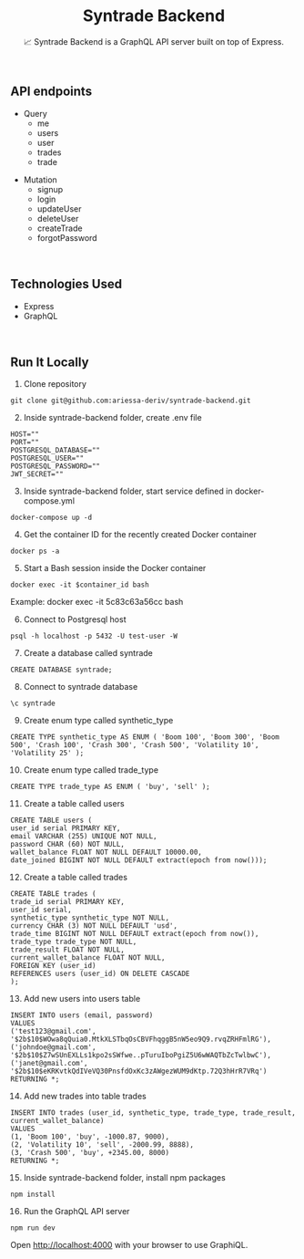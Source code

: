 <h1 align="center">Syntrade Backend</h1>

<p align="center">  
📈 Syntrade Backend is a GraphQL API server built on top of Express</a>.
</p>
</br>

## API endpoints

- Query
  - me
  - users
  - user
  - trades
  - trade

* Mutation
  - signup
  - login
  - updateUser
  - deleteUser
  - createTrade
  - forgotPassword

</br>

## Technologies Used

- Express
- GraphQL

</br>

## Run It Locally

1. Clone repository

```
git clone git@github.com:ariessa-deriv/syntrade-backend.git
```

2. Inside syntrade-backend folder, create .env file

```
HOST=""
PORT=""
POSTGRESQL_DATABASE=""
POSTGRESQL_USER=""
POSTGRESQL_PASSWORD=""
JWT_SECRET=""
```

3. Inside syntrade-backend folder, start service defined in docker-compose.yml

```
docker-compose up -d
```

4. Get the container ID for the recently created Docker container

```
docker ps -a
```

5. Start a Bash session inside the Docker container

```
docker exec -it $container_id bash
```

Example: docker exec -it 5c83c63a56cc bash

6. Connect to Postgresql host

```
psql -h localhost -p 5432 -U test-user -W
```

7. Create a database called syntrade

```
CREATE DATABASE syntrade;
```

8. Connect to syntrade database

```
\c syntrade
```

9. Create enum type called synthetic_type

```
CREATE TYPE synthetic_type AS ENUM ( 'Boom 100', 'Boom 300', 'Boom 500', 'Crash 100', 'Crash 300', 'Crash 500', 'Volatility 10', 'Volatility 25' );
```

10. Create enum type called trade_type

```
CREATE TYPE trade_type AS ENUM ( 'buy', 'sell' );
```

11. Create a table called users

```
CREATE TABLE users (
user_id serial PRIMARY KEY,
email VARCHAR (255) UNIQUE NOT NULL,
password CHAR (60) NOT NULL,
wallet_balance FLOAT NOT NULL DEFAULT 10000.00,
date_joined BIGINT NOT NULL DEFAULT extract(epoch from now()));
```

12. Create a table called trades

```
CREATE TABLE trades (
trade_id serial PRIMARY KEY,
user_id serial,
synthetic_type synthetic_type NOT NULL,
currency CHAR (3) NOT NULL DEFAULT 'usd',
trade_time BIGINT NOT NULL DEFAULT extract(epoch from now()),
trade_type trade_type NOT NULL,
trade_result FLOAT NOT NULL,
current_wallet_balance FLOAT NOT NULL,
FOREIGN KEY (user_id)
REFERENCES users (user_id) ON DELETE CASCADE
);
```

13. Add new users into users table

```
INSERT INTO users (email, password)
VALUES
('test123@gmail.com', '$2b$10$WOwa8qQuia0.MtkXLSTbqOsCBVFhqggB5nW5eo9Q9.rvqZRHFmlRG'),
('johndoe@gmail.com', '$2b$10$Z7wSUnEXLLs1kpo2sSWfwe..pTuruIboPgiZ5U6wWAQTbZcTwlbwC'),
('janet@gmail.com', '$2b$10$eKRKvtkQdIVeVQ30PnsfdOxKc3zAWgezWUM9dKtp.72Q3hHrR7VRq')
RETURNING *;
```

14. Add new trades into table trades

```
INSERT INTO trades (user_id, synthetic_type, trade_type, trade_result, current_wallet_balance)
VALUES
(1, 'Boom 100', 'buy', -1000.87, 9000),
(2, 'Volatility 10', 'sell', -2000.99, 8888),
(3, 'Crash 500', 'buy', +2345.00, 8000)
RETURNING *;
```

15. Inside syntrade-backend folder, install npm packages

```
npm install
```

16. Run the GraphQL API server

```
npm run dev
```

Open [http://localhost:4000](http://localhost:400) with your browser to use GraphiQL.
